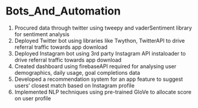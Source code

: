 # Bots_And_Automation
1) Procured data through twitter using tweepy and vaderSentiment library for sentiment analysis
2) Deployed Twitter bot using libraries like Twython, TwitterAPI to drive referral traffic towards app download
3) Deployed Instagram bot using 3rd party Instagram API instaloader to drive referral traffic towards app download
4) Created dashboard using firebaseAPI required for analysing user demographics, daily usage, goal completions data
5) Developed a recommendation system for an app feature to suggest users’ closest match based on Instagram profile
6) Implemented NLP techniques using pre-trained GloVe to allocate score on user profile
